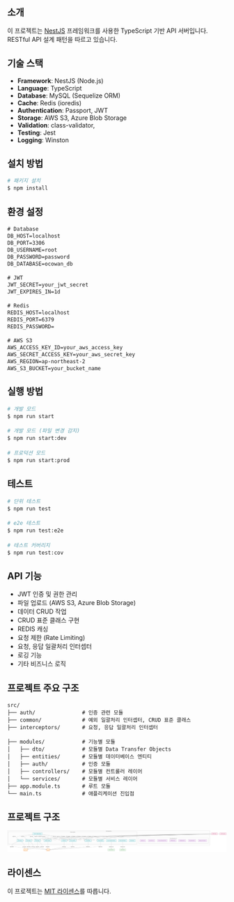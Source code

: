 ## 소개

이 프로젝트는 [NestJS](https://github.com/nestjs/nest) 프레임워크를 사용한 TypeScript 기반 API 서버입니다.
RESTful API 설계 패턴을 따르고 있습니다.

## 기술 스택

- **Framework**: NestJS (Node.js)
- **Language**: TypeScript
- **Database**: MySQL (Sequelize ORM)
- **Cache**: Redis (ioredis)
- **Authentication**: Passport, JWT
- **Storage**: AWS S3, Azure Blob Storage
- **Validation**: class-validator, 
- **Testing**: Jest
- **Logging**: Winston

## 설치 방법

```bash
# 패키지 설치
$ npm install
```

## 환경 설정

```
# Database
DB_HOST=localhost
DB_PORT=3306
DB_USERNAME=root
DB_PASSWORD=password
DB_DATABASE=ocowan_db

# JWT
JWT_SECRET=your_jwt_secret
JWT_EXPIRES_IN=1d

# Redis
REDIS_HOST=localhost
REDIS_PORT=6379
REDIS_PASSWORD=

# AWS S3
AWS_ACCESS_KEY_ID=your_aws_access_key
AWS_SECRET_ACCESS_KEY=your_aws_secret_key
AWS_REGION=ap-northeast-2
AWS_S3_BUCKET=your_bucket_name

```

## 실행 방법

```bash
# 개발 모드
$ npm run start

# 개발 모드 (파일 변경 감지)
$ npm run start:dev

# 프로덕션 모드
$ npm run start:prod
```

## 테스트

```bash
# 단위 테스트
$ npm run test

# e2e 테스트
$ npm run test:e2e

# 테스트 커버리지
$ npm run test:cov
```

## API 기능

- JWT 인증 및 권한 관리
- 파일 업로드 (AWS S3, Azure Blob Storage)
- 데이터 CRUD 작업
- CRUD 표준 클래스 구현
- REDIS 캐싱
- 요청 제한 (Rate Limiting)
- 요청, 응답 일괄처리 인터셉터
- 로깅 기능
- 기타 비즈니스 로직

## 프로젝트 주요 구조

```
src/
├── auth/               # 인증 관련 모듈
├── common/             # 예외 일괄처리 인터셉터, CRUD 표준 클래스
├── interceptors/       # 요청, 응답 일괄처리 인터셉터

├── modules/            # 기능별 모듈
│   ├── dto/            # 모듈별 Data Transfer Objects
│   ├── entities/       # 모듈별 데이터베이스 엔티티
│   ├── auth/           # 인증 모듈
│   ├── controllers/    # 모듈별 컨트롤러 레이어
│   └── services/       # 모듈별 서비스 레이어
├── app.module.ts       # 루트 모듈
└── main.ts             # 애플리케이션 진입점
```

## 프로젝트 구조

![프로젝트 구조 다이어그램](./diagram.png)


## 라이센스

이 프로젝트는 [MIT 라이센스](LICENSE)를 따릅니다.
